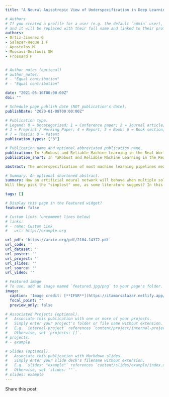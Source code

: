 ```yaml
---
title: "A Neural Anisotropic View of Underspecification in Deep Learning"

# Authors
# If you created a profile for a user (e.g. the default `admin` user), write the username (folder name) here 
# and it will be replaced with their full name and linked to their profile.
authors:
- Ortiz-Jimenez G
- Salazar-Reque I F
- Apostolos M
- Moosavi-Dezfooli SM 
- Frossard P


# Author notes (optional)
# author_notes:
# - "Equal contribution"
# - "Equal contribution"

date: "2021-05-16T00:00:00Z"
doi: ""

# Schedule page publish date (NOT publication's date).
publishDate: "2020-01-08T00:00:00Z"

# Publication type.
# Legend: 0 = Uncategorized; 1 = Conference paper; 2 = Journal article;
# 3 = Preprint / Working Paper; 4 = Report; 5 = Book; 6 = Book section;
# 7 = Thesis; 8 = Patent
publication_types: ["3"]

# Publication name and optional abbreviated publication name.
publication: In *aRobust and Reliable Machine Learning in the Real World at the ICLR 2021*
publication_short: In *aRobust and Reliable Machine Learning in the Real World at the ICLR 2021*

abstract: The underspecification of most machine learning pipelines means that we cannot rely solely on validation performance to assess the robustness of deep learning systems to naturally occurring distribution shifts. Instead, making sure that a neural network can generalize across a large number of different situations requires to understand the specific way in which it solves a task. In this work, we propose to study this problem from a geometric perspective with the aim to understand two key characteristics of neural network solutions in underspecified settings:How is the geometry of the learned function related to the data representation? And, are deep networks always biased towards simpler solutions, as conjectured in recent literature?  We show that the way neural networks handle the underspecification of these problems is highly dependent on the data representation, affecting both the geometry and the complexity of the learned predictors. Our results highlight that understanding the architectural inductive bias in deep learning is fundamental to address the fairness, robustness, and generalization of these systems..

# Summary. An optional shortened abstract.
summary: How an artificial neural network will behave when multiple solutions for a single task exist?
Will they pick the "simplest" one, as some literature suggest? In this work, we found that CNNs sometimes prefer complex non-robust solutions even though a simpler and robust one exist.

tags: []

# Display this page in the Featured widget?
featured: false

# Custom links (uncomment lines below)
# links:
# - name: Custom Link
#   url: http://example.org

url_pdf: 'https://arxiv.org/pdf/2104.14372.pdf'
url_code: ''
url_dataset: ''
url_poster: ''
url_project: ''
url_slides: ''
url_source: ''
url_video: ''

# Featured image
# To use, add an image named `featured.jpg/png` to your page's folder. 
image:
  caption: 'Image credit: [**IFSR**](https://itamarsalazar.netlify.app/)'
  focal_point: ""
  preview_only: false

# Associated Projects (optional).
#   Associate this publication with one or more of your projects.
#   Simply enter your project's folder or file name without extension.
#   E.g. `internal-project` references `content/project/internal-project/index.md`.
#   Otherwise, set `projects: []`.
# projects:
# - example

# Slides (optional).
#   Associate this publication with Markdown slides.
#   Simply enter your slide deck's filename without extension.
#   E.g. `slides: "example"` references `content/slides/example/index.md`.
#   Otherwise, set `slides: ""`.
# slides: example
---
```


<!--{{% callout note %}}
Click the *Cite* button above to demo the feature to enable visitors to import publication metadata into their reference management software.
{{% /callout %}}

{{% callout note %}}
Create your slides in Markdown - click the *Slides* button to check out the example.
{{% /callout %}}

Supplementary notes can be added here, including [code, math, and images](https://wowchemy.com/docs/writing-markdown-latex/). -->

Share this post:
